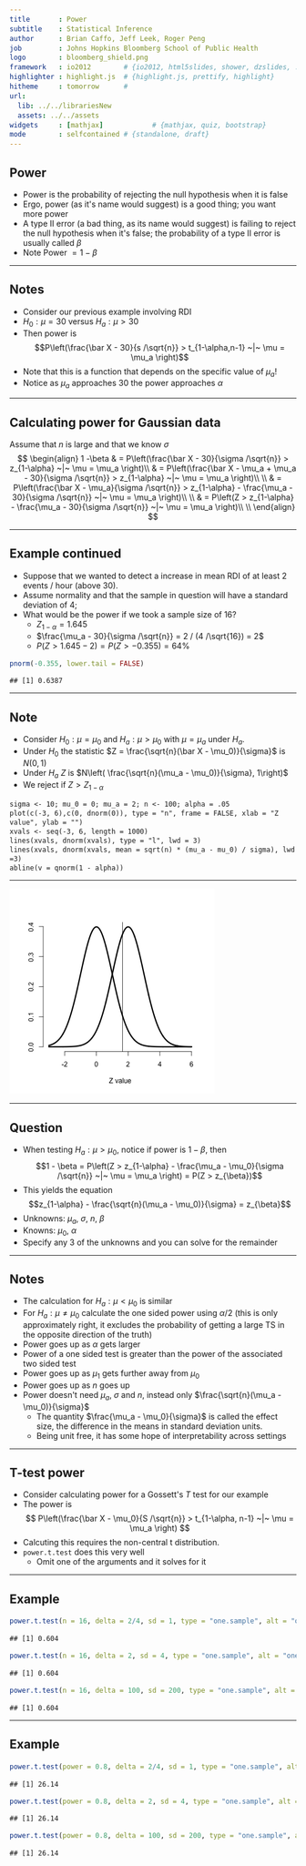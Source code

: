 ```yaml
---
title       : Power
subtitle    : Statistical Inference
author      : Brian Caffo, Jeff Leek, Roger Peng
job         : Johns Hopkins Bloomberg School of Public Health
logo        : bloomberg_shield.png
framework   : io2012        # {io2012, html5slides, shower, dzslides, ...}
highlighter : highlight.js  # {highlight.js, prettify, highlight}
hitheme     : tomorrow      # 
url:
  lib: ../../librariesNew
  assets: ../../assets
widgets     : [mathjax]            # {mathjax, quiz, bootstrap}
mode        : selfcontained # {standalone, draft}
---
```


## Power
- Power is the probability of rejecting the null hypothesis when it is false
- Ergo, power (as it's name would suggest) is a good thing; you want more power
- A type II error (a bad thing, as its name would suggest) is failing to reject the null hypothesis when it's false; the probability of a type II error is usually called $\beta$
- Note Power  $= 1 - \beta$

---
## Notes
- Consider our previous example involving RDI
- $H_0: \mu = 30$ versus $H_a: \mu > 30$
- Then power is 
$$P\left(\frac{\bar X - 30}{s /\sqrt{n}} > t_{1-\alpha,n-1} ~|~ \mu = \mu_a \right)$$
- Note that this is a function that depends on the specific value of $\mu_a$!
- Notice as $\mu_a$ approaches $30$ the power approaches $\alpha$


---
## Calculating power for Gaussian data
Assume that $n$ is large and that we know $\sigma$
$$
\begin{align}
1 -\beta & = 
P\left(\frac{\bar X - 30}{\sigma /\sqrt{n}} > z_{1-\alpha} ~|~ \mu = \mu_a \right)\\
& = P\left(\frac{\bar X - \mu_a + \mu_a - 30}{\sigma /\sqrt{n}} > z_{1-\alpha} ~|~ \mu = \mu_a \right)\\ \\
& = P\left(\frac{\bar X - \mu_a}{\sigma /\sqrt{n}} > z_{1-\alpha} - \frac{\mu_a - 30}{\sigma /\sqrt{n}} ~|~ \mu = \mu_a \right)\\ \\
& = P\left(Z > z_{1-\alpha} - \frac{\mu_a - 30}{\sigma /\sqrt{n}} ~|~ \mu = \mu_a \right)\\ \\
\end{align}
$$

---
## Example continued
-  Suppose that we wanted to detect a increase in mean RDI
  of at least 2 events / hour (above 30). 
- Assume normality and that the sample in question will have a standard deviation of $4$;
- What would be the power if we took a sample size of $16$?
  - $Z_{1-\alpha} = 1.645$ 
  - $\frac{\mu_a - 30}{\sigma /\sqrt{n}} = 2 / (4 /\sqrt{16}) = 2$ 
  - $P(Z > 1.645 - 2) = P(Z > -0.355) = 64\%$

```r
pnorm(-0.355, lower.tail = FALSE)
```

```
## [1] 0.6387
```


---
## Note 
- Consider $H_0 : \mu = \mu_0$ and $H_a : \mu > \mu_0$ with $\mu = \mu_a$ under $H_a$.
- Under $H_0$ the statistic $Z = \frac{\sqrt{n}(\bar X - \mu_0)}{\sigma}$ is $N(0, 1)$
- Under $H_a$ $Z$ is $N\left( \frac{\sqrt{n}(\mu_a - \mu_0)}{\sigma}, 1\right)$
- We reject if $Z > Z_{1-\alpha}$

```
sigma <- 10; mu_0 = 0; mu_a = 2; n <- 100; alpha = .05
plot(c(-3, 6),c(0, dnorm(0)), type = "n", frame = FALSE, xlab = "Z value", ylab = "")
xvals <- seq(-3, 6, length = 1000)
lines(xvals, dnorm(xvals), type = "l", lwd = 3)
lines(xvals, dnorm(xvals, mean = sqrt(n) * (mu_a - mu_0) / sigma), lwd =3)
abline(v = qnorm(1 - alpha))
```

---
![plot of chunk unnamed-chunk-2](assets/fig/unnamed-chunk-2.png) 



---
## Question
- When testing $H_a : \mu > \mu_0$, notice if power is $1 - \beta$, then 
$$1 - \beta = P\left(Z > z_{1-\alpha} - \frac{\mu_a - \mu_0}{\sigma /\sqrt{n}} ~|~ \mu = \mu_a \right) = P(Z > z_{\beta})$$
- This yields the equation
$$z_{1-\alpha} - \frac{\sqrt{n}(\mu_a - \mu_0)}{\sigma} = z_{\beta}$$
- Unknowns: $\mu_a$, $\sigma$, $n$, $\beta$
- Knowns: $\mu_0$, $\alpha$
- Specify any 3 of the unknowns and you can solve for the remainder

---
## Notes
- The calculation for $H_a:\mu < \mu_0$ is similar
- For $H_a: \mu \neq \mu_0$ calculate the one sided power using
  $\alpha / 2$ (this is only approximately right, it excludes the probability of
  getting a large TS in the opposite direction of the truth)
- Power goes up as $\alpha$ gets larger
- Power of a one sided test is greater than the power of the
  associated two sided test
- Power goes up as $\mu_1$ gets further away from $\mu_0$
- Power goes up as $n$ goes up
- Power doesn't need $\mu_a$, $\sigma$ and $n$, instead only $\frac{\sqrt{n}(\mu_a - \mu_0)}{\sigma}$
  - The quantity $\frac{\mu_a - \mu_0}{\sigma}$ is called the effect size, the difference in the means in standard deviation units.
  - Being unit free, it has some hope of interpretability across settings

---
## T-test power
-  Consider calculating power for a Gossett's $T$ test for our example
-  The power is
  $$
  P\left(\frac{\bar X - \mu_0}{S /\sqrt{n}} > t_{1-\alpha, n-1} ~|~ \mu = \mu_a \right)
  $$
- Calcuting this requires the non-central t distribution.
- `power.t.test` does this very well
  - Omit one of the arguments and it solves for it

---
## Example

```r
power.t.test(n = 16, delta = 2/4, sd = 1, type = "one.sample", alt = "one.sided")$power
```

```
## [1] 0.604
```

```r
power.t.test(n = 16, delta = 2, sd = 4, type = "one.sample", alt = "one.sided")$power
```

```
## [1] 0.604
```

```r
power.t.test(n = 16, delta = 100, sd = 200, type = "one.sample", alt = "one.sided")$power
```

```
## [1] 0.604
```


---
## Example

```r
power.t.test(power = 0.8, delta = 2/4, sd = 1, type = "one.sample", alt = "one.sided")$n
```

```
## [1] 26.14
```

```r
power.t.test(power = 0.8, delta = 2, sd = 4, type = "one.sample", alt = "one.sided")$n
```

```
## [1] 26.14
```

```r
power.t.test(power = 0.8, delta = 100, sd = 200, type = "one.sample", alt = "one.sided")$n
```

```
## [1] 26.14
```


